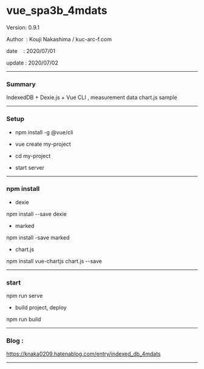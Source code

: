 ﻿# vue_spa3b_4mdats

 Version: 0.9.1

 Author  : Kouji Nakashima / kuc-arc-f.com

 date    : 2020/07/01

 update  : 2020/07/02

***
### Summary

IndexedDB + Dexie.js + Vue CLI , measurement data chart.js sample

***
### Setup

* npm install -g @vue/cli

* vue create my-project

* cd my-project

* start server

***
### npm install

* dexie

npm install --save dexie

* marked

npm install -save marked

* chart.js

npm install vue-chartjs chart.js --save

***
### start
npm run serve

* build project, deploy

npm run build

***
### Blog :

https://knaka0209.hatenablog.com/entry/indexed_db_4mdats

***

